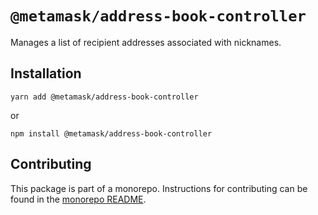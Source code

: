 # `@metamask/address-book-controller`

Manages a list of recipient addresses associated with nicknames.

## Installation

`yarn add @metamask/address-book-controller`

or

`npm install @metamask/address-book-controller`

## Contributing

This package is part of a monorepo. Instructions for contributing can be found in the [monorepo README](https://github.com/MetaMask/core#readme).
